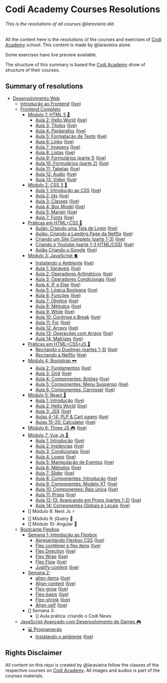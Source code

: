 # Codi Academy Courses Resolutions
###### This is the resolutions of all courses @laravieira did.
All the content here is the resolutions of the courses and exercises of [Codi Academy](https://codiacademy.com/) school.
This content is made by @laravieira alone.

Some exercises have live preview available.

The structure of this summary is based the [Codi Academy](https://codiacademy.com/) show of structure of their courses.

## Summary of resolutions
- [Desenvolvimento Web](DesenvolvimentoWeb)
  - [Introdução ao Frontend](DesenvolvimentoWeb/IntroducaoAoFrontend) ([live](https://codi.laravieira.me/DesenvolvimentoWeb/IntroducaoAoFrontend))
  - [Frontend Completo](DesenvolvimentoWeb/FrontendCompleto)
    - [Módulo 1: HTML 5 🦿](DesenvolvimentoWeb/FrontendCompleto/Modulo1)
      - [Aula 2: Hello World](DesenvolvimentoWeb/FrontendCompleto/Modulo1/Aula02) ([live](https://codi.laravieira.me/DesenvolvimentoWeb/FrontendCompleto/Modulo1/Aula02))
      - [Aula 3: Títulos](DesenvolvimentoWeb/FrontendCompleto/Modulo1/Aula03) ([live](https://codi.laravieira.me/DesenvolvimentoWeb/FrontendCompleto/Modulo1/Aula03))
      - [Aula 4: Parágrafos](DesenvolvimentoWeb/FrontendCompleto/Modulo1/Aula04) ([live](https://codi.laravieira.me/DesenvolvimentoWeb/FrontendCompleto/Modulo1/Aula04))
      - [Aula 5: Formatação de Texto](DesenvolvimentoWeb/FrontendCompleto/Modulo1/Aula05) ([live](https://codi.laravieira.me/DesenvolvimentoWeb/FrontendCompleto/Modulo1/Aula05))
      - [Aula 6: Links](DesenvolvimentoWeb/FrontendCompleto/Modulo1/Aula06) ([live](https://codi.laravieira.me/DesenvolvimentoWeb/FrontendCompleto/Modulo1/Aula06))
      - [Aula 7: Imagens](DesenvolvimentoWeb/FrontendCompleto/Modulo1/Aula07) ([live](https://codi.laravieira.me/DesenvolvimentoWeb/FrontendCompleto/Modulo1/Aula07))
      - [Aula 8: Listas](DesenvolvimentoWeb/FrontendCompleto/Modulo1/Aula08) ([live](https://codi.laravieira.me/DesenvolvimentoWeb/FrontendCompleto/Modulo1/Aula08))
      - [Aula 9: Formulários (parte 1)](DesenvolvimentoWeb/FrontendCompleto/Modulo1/Aula09) ([live](https://codi.laravieira.me/DesenvolvimentoWeb/FrontendCompleto/Modulo1/Aula09))
      - [Aula 10: Formulários (parte 2)](DesenvolvimentoWeb/FrontendCompleto/Modulo1/Aula10) ([live](https://codi.laravieira.me/DesenvolvimentoWeb/FrontendCompleto/Modulo1/Aula10))
      - [Aula 11: Tabelas](DesenvolvimentoWeb/FrontendCompleto/Modulo1/Aula11) ([live](https://codi.laravieira.me/DesenvolvimentoWeb/FrontendCompleto/Modulo1/Aula11))
      - [Aula 12: Áudio](DesenvolvimentoWeb/FrontendCompleto/Modulo1/Aula12) ([live](https://codi.laravieira.me/DesenvolvimentoWeb/FrontendCompleto/Modulo1/Aula12))
      - [Aula 13: Vídeo](DesenvolvimentoWeb/FrontendCompleto/Modulo1/Aula13) ([live](https://codi.laravieira.me/DesenvolvimentoWeb/FrontendCompleto/Modulo1/Aula13))
    - [Módulo 2: CSS 3 🦵](DesenvolvimentoWeb/FrontendCompleto/Modulo2)
      - [Aula 1: Introdução ao CSS](DesenvolvimentoWeb/FrontendCompleto/Modulo2/Aula01) ([live](https://codi.laravieira.me/DesenvolvimentoWeb/FrontendCompleto/Modulo2/Aula01))
      - [Aula 2: Ids](DesenvolvimentoWeb/FrontendCompleto/Modulo2/Aula02) ([live](https://codi.laravieira.me/DesenvolvimentoWeb/FrontendCompleto/Modulo2/Aula02))
      - [Aula 3: Classes](DesenvolvimentoWeb/FrontendCompleto/Modulo2/Aula03) ([live](https://codi.laravieira.me/DesenvolvimentoWeb/FrontendCompleto/Modulo2/Aula03))
      - [Aula 4: Box Model](DesenvolvimentoWeb/FrontendCompleto/Modulo2/Aula04) ([live](https://codi.laravieira.me/DesenvolvimentoWeb/FrontendCompleto/Modulo2/Aula04))
      - [Aula 5: Margin](DesenvolvimentoWeb/FrontendCompleto/Modulo2/Aula05) ([live](https://codi.laravieira.me/DesenvolvimentoWeb/FrontendCompleto/Modulo2/Aula05))
      - [Aula 7: Fonts](DesenvolvimentoWeb/FrontendCompleto/Modulo2/Aula07) ([live](https://codi.laravieira.me/DesenvolvimentoWeb/FrontendCompleto/Modulo2/Aula07))
    - [Práticas em HTML+CSS 🤝](DesenvolvimentoWeb/FrontendCompleto/Practice1)
      - [Aulão: Criando uma Tela de Login](DesenvolvimentoWeb/FrontendCompleto/Practice1/Aula01) ([live](https://codi.laravieira.me/DesenvolvimentoWeb/FrontendCompleto/Practice1/Aula01))
      - [Aulão: Criando a Landing Page da Netflix](DesenvolvimentoWeb/FrontendCompleto/Practice1/Aula02) ([live](https://codi.laravieira.me/DesenvolvimentoWeb/FrontendCompleto/Practice1/Aula02))
      - [Criando um Site Completo (parte 1-3)](DesenvolvimentoWeb/FrontendCompleto/Practice1/Aula03-05) ([live](https://codi.laravieira.me/DesenvolvimentoWeb/FrontendCompleto/Practice1/Aula03-05))
      - [Criando o Youtube (parte 1-3 HTML/CSS)](DesenvolvimentoWeb/FrontendCompleto/Practice1/Aula06-11) ([live](https://codi.laravieira.me/DesenvolvimentoWeb/FrontendCompleto/Practice1/Aula06-11))
      - [Aulão Criando o Google](DesenvolvimentoWeb/FrontendCompleto/Practice1/Aula12) ([live](https://codi.laravieira.me/DesenvolvimentoWeb/FrontendCompleto/Practice1/Aula12))
    - [Módulo 3: JavaScript 🫀](DesenvolvimentoWeb/FrontendCompleto/Modulo3)
      - [Instalando o Ambiente](DesenvolvimentoWeb/FrontendCompleto/Modulo3/Aula00) ([live](https://codi.laravieira.me/DesenvolvimentoWeb/FrontendCompleto/Modulo3/Aula00))
      - [Aula 1: Variáveis](DesenvolvimentoWeb/FrontendCompleto/Modulo3/Aula01) ([live](https://codi.laravieira.me/DesenvolvimentoWeb/FrontendCompleto/Modulo3/Aula01))
      - [Aula 2: Operadores Aritméticos](DesenvolvimentoWeb/FrontendCompleto/Modulo3/Aula02) ([live](https://codi.laravieira.me/DesenvolvimentoWeb/FrontendCompleto/Modulo3/Aula02))
      - [Aula 3: Operadores Condicionais](DesenvolvimentoWeb/FrontendCompleto/Modulo3/Aula03) ([live](https://codi.laravieira.me/DesenvolvimentoWeb/FrontendCompleto/Modulo3/Aula03))
      - [Aula 4: IF e Else](DesenvolvimentoWeb/FrontendCompleto/Modulo3/Aula04) ([live](https://codi.laravieira.me/DesenvolvimentoWeb/FrontendCompleto/Modulo3/Aula04))
      - [Aula 5: Lógica Booleana](DesenvolvimentoWeb/FrontendCompleto/Modulo3/Aula05) ([live](https://codi.laravieira.me/DesenvolvimentoWeb/FrontendCompleto/Modulo3/Aula05))
      - [Aula 6: Funções](DesenvolvimentoWeb/FrontendCompleto/Modulo3/Aula06) ([live](https://codi.laravieira.me/DesenvolvimentoWeb/FrontendCompleto/Modulo3/Aula06))
      - [Aula 7: Objetos](DesenvolvimentoWeb/FrontendCompleto/Modulo3/Aula07) ([live](https://codi.laravieira.me/DesenvolvimentoWeb/FrontendCompleto/Modulo3/Aula07))
      - [Aula 8: Métodos](DesenvolvimentoWeb/FrontendCompleto/Modulo3/Aula08) ([live](https://codi.laravieira.me/DesenvolvimentoWeb/FrontendCompleto/Modulo3/Aula08))
      - [Aula 9: While](DesenvolvimentoWeb/FrontendCompleto/Modulo3/Aula09) ([live](https://codi.laravieira.me/DesenvolvimentoWeb/FrontendCompleto/Modulo3/Aula09))
      - [Aula 10: Continue e Break](DesenvolvimentoWeb/FrontendCompleto/Modulo3/Aula10) ([live](https://codi.laravieira.me/DesenvolvimentoWeb/FrontendCompleto/Modulo3/Aula10))
      - [Aula 11: For](DesenvolvimentoWeb/FrontendCompleto/Modulo3/Aula11) ([live](https://codi.laravieira.me/DesenvolvimentoWeb/FrontendCompleto/Modulo3/Aula11))
      - [Aula 12: Arrays](DesenvolvimentoWeb/FrontendCompleto/Modulo3/Aula12) ([live](https://codi.laravieira.me/DesenvolvimentoWeb/FrontendCompleto/Modulo3/Aula12))
      - [Aula 13: Operações com Arrays](DesenvolvimentoWeb/FrontendCompleto/Modulo3/Aula13) ([live](https://codi.laravieira.me/DesenvolvimentoWeb/FrontendCompleto/Modulo3/Aula13))
      - [Aula 14: Matrizes](DesenvolvimentoWeb/FrontendCompleto/Modulo3/Aula14) ([live](https://codi.laravieira.me/DesenvolvimentoWeb/FrontendCompleto/Modulo3/Aula14))
    - [Práticas em HTML+CSS+JS 📂](DesenvolvimentoWeb/FrontendCompleto/Practice2)
      - [Recriando o Duolingo (partes 1-3)](DesenvolvimentoWeb/FrontendCompleto/Practice2/Aula01-03) ([live](https://codi.laravieira.me/DesenvolvimentoWeb/FrontendCompleto/Practice2/Aula01-03))
      - [Recriando a Netflix](DesenvolvimentoWeb/FrontendCompleto/Practice2/Aula04) ([live](https://codi.laravieira.me/DesenvolvimentoWeb/FrontendCompleto/Practice2/Aula04))
    - [Módulo 4: Bootstrap 🕶](DesenvolvimentoWeb/FrontendCompleto/Modulo4)
      - [Aula 2: Fundamentos](DesenvolvimentoWeb/FrontendCompleto/Modulo4/Aula02) ([live](https://codi.laravieira.me/DesenvolvimentoWeb/FrontendCompleto/Modulo4/Aula02))
      - [Aula 3: Grid](DesenvolvimentoWeb/FrontendCompleto/Modulo4/Aula03) ([live](https://codi.laravieira.me/DesenvolvimentoWeb/FrontendCompleto/Modulo4/Aula03))
      - [Aula 4: Componentes: Botões](DesenvolvimentoWeb/FrontendCompleto/Modulo4/Aula04) ([live](https://codi.laravieira.me/DesenvolvimentoWeb/FrontendCompleto/Modulo4/Aula04))
      - [Aula 5: Componentes: Menu Suspenso](DesenvolvimentoWeb/FrontendCompleto/Modulo4/Aula05) ([live](https://codi.laravieira.me/DesenvolvimentoWeb/FrontendCompleto/Modulo4/Aula05))
      - [Aula 6: Componentes: Carrossel](DesenvolvimentoWeb/FrontendCompleto/Modulo4/Aula06) ([live](https://codi.laravieira.me/DesenvolvimentoWeb/FrontendCompleto/Modulo4/Aula06))
    - [Módulo 5: React 💫](DesenvolvimentoWeb/FrontendCompleto/Modulo5)
      - [Aula 1: Introdução](DesenvolvimentoWeb/FrontendCompleto/Modulo5/aula01) ([live](https://codi.laravieira.me/DesenvolvimentoWeb/FrontendCompleto/Modulo5/aula01/build))
      - [Aula 2: Hello World](DesenvolvimentoWeb/FrontendCompleto/Modulo5/aula02) ([live](https://codi.laravieira.me/DesenvolvimentoWeb/FrontendCompleto/Modulo5/aula02/build))
      - [Aula 3: JSX](DesenvolvimentoWeb/FrontendCompleto/Modulo5/aula03) ([live](https://codi.laravieira.me/DesenvolvimentoWeb/FrontendCompleto/Modulo5/aula03/build))
      - [Aulas 4-14: PLP & Cart pages](DesenvolvimentoWeb/FrontendCompleto/Modulo5/aula04-14) ([live](https://codi.laravieira.me/DesenvolvimentoWeb/FrontendCompleto/Modulo5/aula04-14/build))
      - [Aulas 15-20: Calculator](DesenvolvimentoWeb/FrontendCompleto/Modulo5/aula15-20) ([live](https://codi.laravieira.me/DesenvolvimentoWeb/FrontendCompleto/Modulo5/aula15-20/build))
    - [Módulo 6: Three JS 🎮](DesenvolvimentoWeb/FrontendCompleto/Modulo6) ([live](https://codi.laravieira.me/DesenvolvimentoWeb/FrontendCompleto/Modulo6))
    - [Módulo 7: Vue Js 💊](DesenvolvimentoWeb/FrontendCompleto/Modulo7)
      - [Aula 1: Introdução](DesenvolvimentoWeb/FrontendCompleto/Modulo7/Aula01) ([live](https://codi.laravieira.me/DesenvolvimentoWeb/FrontendCompleto/Modulo7/Aula01))
      - [Aula 2: Instâncias](DesenvolvimentoWeb/FrontendCompleto/Modulo7/Aula02) ([live](https://codi.laravieira.me/DesenvolvimentoWeb/FrontendCompleto/Modulo7/Aula02))
      - [Aula 3: Condicionais](DesenvolvimentoWeb/FrontendCompleto/Modulo7/Aula03) ([live](https://codi.laravieira.me/DesenvolvimentoWeb/FrontendCompleto/Modulo7/Aula03))
      - [Aula 4: Loops](DesenvolvimentoWeb/FrontendCompleto/Modulo7/Aula04) ([live](https://codi.laravieira.me/DesenvolvimentoWeb/FrontendCompleto/Modulo7/Aula04))
      - [Aula 5: Manipulação de Eventos](DesenvolvimentoWeb/FrontendCompleto/Modulo7/Aula05) ([live](https://codi.laravieira.me/DesenvolvimentoWeb/FrontendCompleto/Modulo7/Aula05))
      - [Aula 6: Métodos](DesenvolvimentoWeb/FrontendCompleto/Modulo7/Aula06) ([live](https://codi.laravieira.me/DesenvolvimentoWeb/FrontendCompleto/Modulo7/Aula06))
      - [Aula 7: Slider](DesenvolvimentoWeb/FrontendCompleto/Modulo7/Aula007) ([live](https://codi.laravieira.me/DesenvolvimentoWeb/FrontendCompleto/Modulo7/Aula07))
      - [Aula 8: Componentes: Introdução](DesenvolvimentoWeb/FrontendCompleto/Modulo7/Aula008) ([live](https://codi.laravieira.me/DesenvolvimentoWeb/FrontendCompleto/Modulo7/Aula08))
      - [Aula 9: Componentes: Modelo XT](DesenvolvimentoWeb/FrontendCompleto/Modulo7/Aula09) ([live](https://codi.laravieira.me/DesenvolvimentoWeb/FrontendCompleto/Modulo7/Aula09))
      - [Aula 10: Componentes: Raiz única](DesenvolvimentoWeb/FrontendCompleto/Modulo7/Aula10) ([live](https://codi.laravieira.me/DesenvolvimentoWeb/FrontendCompleto/Modulo7/Aula10))
      - [Aula 11: Props](DesenvolvimentoWeb/FrontendCompleto/Modulo7/Aula11) ([live](https://codi.laravieira.me/DesenvolvimentoWeb/FrontendCompleto/Modulo7/Aula11))
      - [Aula 12-13: Avançando em Props (partes 1-2)](DesenvolvimentoWeb/FrontendCompleto/Modulo7/Aula12-13) ([live](https://codi.laravieira.me/DesenvolvimentoWeb/FrontendCompleto/Modulo7/Aula12-13))
      - [Aula 14: Componentes Globais e Locais](DesenvolvimentoWeb/FrontendCompleto/Modulo7/Aula14) ([live](https://codi.laravieira.me/DesenvolvimentoWeb/FrontendCompleto/Modulo7/Aula14))
    - [] Módulo 8: Next Js ⚡
    - [] Módulo 9: jQuery 🎯
    - [] Módulo 10: Angular 🔑
  - [Bootcamp Flexbox](DesenvolvimentoWeb/BootcampFlexbox)
    - [Semana 1: Introdução ao Flexbox](DesenvolvimentoWeb/BootcampFlexbox/Semana1)
      - [Apresentando Flexbox CSS](DesenvolvimentoWeb/BootcampFlexbox/Semana1/Aula01) ([live](https://codi.laravieira.me/DesenvolvimentoWeb/BootcampFlexbox/Semana1/Aula01))
      - [Flex contêiner e flex itens](DesenvolvimentoWeb/BootcampFlexbox/Semana1/Aula02) ([live](https://codi.laravieira.me/DesenvolvimentoWeb/BootcampFlexbox/Semana1/Aula02))
      - [Flex Direction](DesenvolvimentoWeb/BootcampFlexbox/Semana1/Aula03) ([live](https://codi.laravieira.me/DesenvolvimentoWeb/BootcampFlexbox/Semana1/Aula03))
      - [Flex Wrap](DesenvolvimentoWeb/BootcampFlexbox/Semana1/Aula04) ([live](https://codi.laravieira.me/DesenvolvimentoWeb/BootcampFlexbox/Semana1/Aula04))
      - [Flex Flow](DesenvolvimentoWeb/BootcampFlexbox/Semana1/Aula05) ([live](https://codi.laravieira.me/DesenvolvimentoWeb/BootcampFlexbox/Semana1/Aula05))
      - [Justify-content](DesenvolvimentoWeb/BootcampFlexbox/Semana1/Aula06) ([live](https://codi.laravieira.me/DesenvolvimentoWeb/BootcampFlexbox/Semana1/Aula06))
    - [Semana 2:](DesenvolvimentoWeb/BootcampFlexbox/Semana2)
      - [align-items](DesenvolvimentoWeb/BootcampFlexbox/Semana2/Aula01) ([live](https://codi.laravieira.me/DesenvolvimentoWeb/BootcampFlexbox/Semana2/Aula01))
      - [Align-content](DesenvolvimentoWeb/BootcampFlexbox/Semana2/Aula02) ([live](https://codi.laravieira.me/DesenvolvimentoWeb/BootcampFlexbox/Semana2/Aula02))
      - [Flex-grow](DesenvolvimentoWeb/BootcampFlexbox/Semana2/Aula03) ([live](https://codi.laravieira.me/DesenvolvimentoWeb/BootcampFlexbox/Semana2/Aula03))
      - [Flex-basis](DesenvolvimentoWeb/BootcampFlexbox/Semana2/Aula04) ([live](https://codi.laravieira.me/DesenvolvimentoWeb/BootcampFlexbox/Semana2/Aula04))
      - [Flex-shrink](DesenvolvimentoWeb/BootcampFlexbox/Semana2/Aula05) ([live](https://codi.laravieira.me/DesenvolvimentoWeb/BootcampFlexbox/Semana2/Aula05))
      - [Align-self](DesenvolvimentoWeb/BootcampFlexbox/Semana2/Aula06) ([live](https://codi.laravieira.me/DesenvolvimentoWeb/BootcampFlexbox/Semana2/Aula06))
    - [] Semana 3:
      - [] Aula prática: criando o Codi News
  - [JavaScript Avançado com Desenvolvimento de Games 🎮](DesenvolvimentoWeb/JavaScriptAvancado)
    - [💻 Programação](DesenvolvimentoWeb/JavaScriptAvancado/Programacao)
      - [Instalando o ambiente](DesenvolvimentoWeb/JavaScriptAvancado/Programacao/Aula01) ([live](https://codi.laravieira.me/DesenvolvimentoWeb/JavaScriptAvancado/Programacao/Aula01))

## Rights Disclaimer
All content on this repo is created by @laravieira follow the classes of the respective courses on [Codi Academy](https://codiacademy.com/).
All images and audios is part of the courses materials.